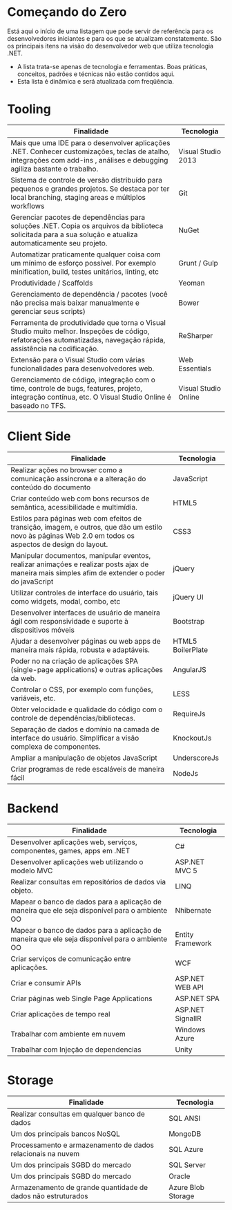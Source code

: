 Começando do Zero
===============

Está aqui o início de uma listagem que pode servir de referência para os desenvolvedores iniciantes e para os que se atualizam constatemente. São os principais itens na visão do desenvolvedor web que utiliza tecnologia .NET.

- A lista trata-se apenas de tecnologia e ferramentas. Boas práticas, conceitos, padrões e técnicas não estão contidos aqui. 
- Esta lista é dinâmica e será atualizada com freqüência. 

Tooling
===============

| Finalidade                                                                                                                                                                 | Tecnologia           |
|----------------------------------------------------------------------------------------------------------------------------------------------------------------------------|----------------------|
| Mais que uma IDE para o desenvolver aplicações .NET. Conhecer customizações, teclas de atalho, integrações com add-ins , análises e debugging agiliza bastante o trabalho. | Visual Studio 2013   |
| Sistema de controle de versão distribuído para pequenos e grandes projetos. Se destaca por ter local branching, staging areas e múltiplos workflows                        | Git                  |
| Gerenciar pacotes de dependências para soluções .NET. Copia os arquivos da biblioteca solicitada para a sua solução e atualiza automaticamente seu projeto.                | NuGet                |
| Automatizar praticamente qualquer coisa com um mínimo de esforço possível. Por exemplo minification, build, testes unitários, linting, etc                                 | Grunt / Gulp         |
| Produtividade / Scaffolds                                                                                                                                                  | Yeoman               |
| Gerenciamento de dependência / pacotes (você não precisa mais baixar manualmente e gerenciar seus scripts)                                                                 | Bower                |
| Ferramenta de produtividade que torna o Visual Studio muito melhor. Inspeções de código, refatorações automatizadas, navegação rápida, assistência na codificação.         | ReSharper            |
| Extensão para o Visual Studio com várias funcionalidades para desenvolvedores web.                                                                                         | Web Essentials       |
| Gerenciamento de código, integração com o time, controle de bugs, features, projeto, integração contínua, etc. O Visual Studio Online é baseado no TFS.                    | Visual Studio Online |

Client Side
===============

| Finalidade                                                                                                                                               | Tecnologia        |
|----------------------------------------------------------------------------------------------------------------------------------------------------------|-------------------|
| Realizar ações no browser como a comunicação assíncrona e a alteração do conteúdo do documento                                                           | JavaScript        |
| Criar conteúdo web com bons recursos de semântica, acessibilidade e multimídia.                                                                          | HTML5             |
| Estilos para páginas web com efeitos de transição, imagem, e outros, que dão um estilo novo às páginas Web 2.0 em todos os aspectos de design do layout. | CSS3              |
| Manipular documentos, manipular eventos, realizar animaçóes e realizar posts ajax de maneira mais simples afim de extender o poder do javaScript         | jQuery            |
| Utilizar controles de interface do usuário, tais como widgets, modal, combo, etc                                                                         | jQuery UI         |
| Desenvolver interfaces de usuário de maneira ágil com responsividade e suporte à dispositivos móveis                                                     | Bootstrap         |
| Ajudar a desenvolver páginas ou web apps de maneira mais rápida, robusta e adaptáveis.                                                                   | HTML5 BoilerPlate |
| Poder no na criação de aplicações SPA (single-page applications) e outras aplicações da web.                                                             | AngularJS         |
| Controlar o CSS, por exemplo com funções, variáveis, etc.                                                                                                | LESS              |
| Obter velocidade e qualidade do código com o controle de dependências/bibliotecas.                                                                       | RequireJs         |
| Separação de dados e domínio na camada de interface do usuário. Simplificar a visão complexa de componentes.                                             | KnockoutJs        |
| Ampliar a manipulação de objetos JavaScript                                                                                                              | UnderscoreJs      |
| Criar  programas de rede escaláveis de maneira fácil                                                                                                     | NodeJs            |

Backend
===============

| Finalidade                                                                                     | Tecnologia       |
|------------------------------------------------------------------------------------------------|------------------|
| Desenvolver aplicações web, serviços, componentes, games, apps em .NET                         | C#               |
| Desenvolver aplicações web utilizando o modelo MVC                                             | ASP.NET MVC 5    |
| Realizar consultas em repositórios de dados via objeto.                                        | LINQ             |
| Mapear o banco de dados para a aplicação de maneira que ele seja disponível para o ambiente OO | Nhibernate       |
| Mapear o banco de dados para a aplicação de maneira que ele seja disponível para o ambiente OO | Entity Framework |
| Criar serviços de comunicação entre aplicações.                                                | WCF              |
| Criar e consumir APIs                                                                          | ASP.NET WEB API  |
| Criar páginas web Single Page Applications                                                     | ASP.NET SPA      |
| Criar aplicações de tempo real                                                                 | ASP.NET SignalIR |
| Trabalhar com ambiente em nuvem                                                                | Windows Azure    |
| Trabalhar com Injeção de dependencias                                                          | Unity            |

Storage
===============

| Finalidade                                                   | Tecnologia         |
|--------------------------------------------------------------|--------------------|
| Realizar consultas em qualquer banco de dados                | SQL ANSI           |
| Um dos principais bancos NoSQL                               | MongoDB            |
| Processamento e armazenamento de dados relacionais na nuvem  | SQL Azure          |
| Um dos principais SGBD do mercado                            | SQL Server         |
| Um dos principais SGBD do mercado                            | Oracle             |
| Armazenamento de grande quantidade de dados não estruturados | Azure Blob Storage |
